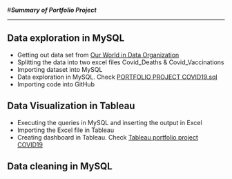 #***Summary of Portfolio Project***

---
## Data exploration in MySQL

* Getting out data set from [Our World in Data Organization](https://ourworldindata.org/covid-deaths)
* Splitting the data into two excel files Covid_Deaths & Covid_Vaccinations
* Importing dataset into MySQL
* Data exploration in MySQL. Check [PORTFOLIO PROJECT COVID19.sql](https://github.com/Samia1990/Portfolio_Project/blob/main/PORTFOLIO%20PROJECT%20%20COVID19.sql)
* Importing code into GitHub

## Data Visualization in Tableau

* Executing the queries in MySQL and inserting the output in Excel 
* Importing the Excel file in Tableau 
* Creating dashboard in Tableau. Check [Tableau portfolio project COVID19](https://public.tableau.com/app/profile/samia.jahan/viz/TableauPortfolioProjectCOVID19/Dashboard1)

## Data cleaning in MySQL




